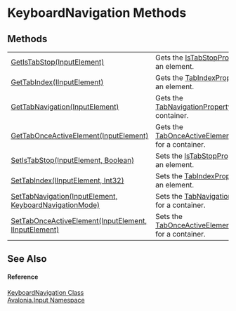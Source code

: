 # KeyboardNavigation Methods




## Methods
<table>
<tr>
<td><a href="M_Avalonia_Input_KeyboardNavigation_GetIsTabStop">GetIsTabStop(InputElement)</a></td>
<td>Gets the <a href="F_Avalonia_Input_KeyboardNavigation_IsTabStopProperty">IsTabStopProperty</a> for an element.</td>
</tr>
<tr>
<td><a href="M_Avalonia_Input_KeyboardNavigation_GetTabIndex">GetTabIndex(IInputElement)</a></td>
<td>Gets the <a href="F_Avalonia_Input_KeyboardNavigation_TabIndexProperty">TabIndexProperty</a> for an element.</td>
</tr>
<tr>
<td><a href="M_Avalonia_Input_KeyboardNavigation_GetTabNavigation">GetTabNavigation(InputElement)</a></td>
<td>Gets the <a href="F_Avalonia_Input_KeyboardNavigation_TabNavigationProperty">TabNavigationProperty</a> for a container.</td>
</tr>
<tr>
<td><a href="M_Avalonia_Input_KeyboardNavigation_GetTabOnceActiveElement">GetTabOnceActiveElement(InputElement)</a></td>
<td>Gets the <a href="F_Avalonia_Input_KeyboardNavigation_TabOnceActiveElementProperty">TabOnceActiveElementProperty</a> for a container.</td>
</tr>
<tr>
<td><a href="M_Avalonia_Input_KeyboardNavigation_SetIsTabStop">SetIsTabStop(InputElement, Boolean)</a></td>
<td>Sets the <a href="F_Avalonia_Input_KeyboardNavigation_IsTabStopProperty">IsTabStopProperty</a> for an element.</td>
</tr>
<tr>
<td><a href="M_Avalonia_Input_KeyboardNavigation_SetTabIndex">SetTabIndex(IInputElement, Int32)</a></td>
<td>Sets the <a href="F_Avalonia_Input_KeyboardNavigation_TabIndexProperty">TabIndexProperty</a> for an element.</td>
</tr>
<tr>
<td><a href="M_Avalonia_Input_KeyboardNavigation_SetTabNavigation">SetTabNavigation(InputElement, KeyboardNavigationMode)</a></td>
<td>Sets the <a href="F_Avalonia_Input_KeyboardNavigation_TabNavigationProperty">TabNavigationProperty</a> for a container.</td>
</tr>
<tr>
<td><a href="M_Avalonia_Input_KeyboardNavigation_SetTabOnceActiveElement">SetTabOnceActiveElement(InputElement, IInputElement)</a></td>
<td>Sets the <a href="F_Avalonia_Input_KeyboardNavigation_TabOnceActiveElementProperty">TabOnceActiveElementProperty</a> for a container.</td>
</tr>
</table>

## See Also


#### Reference
<a href="T_Avalonia_Input_KeyboardNavigation">KeyboardNavigation Class</a>  
<a href="N_Avalonia_Input">Avalonia.Input Namespace</a>  
